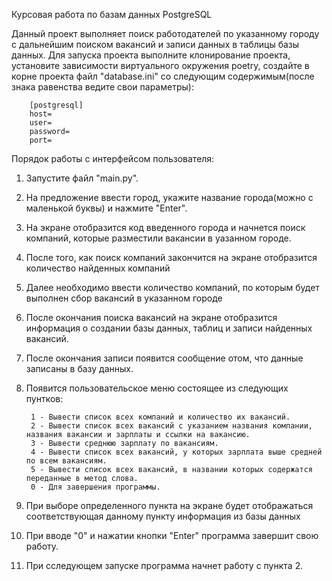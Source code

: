 Курсовая работа по базам данных PostgreSQL

Данный проект выполняет поиск работодателей по указанному городу с дальнейшим поиском вакансий и записи данных
в таблицы базы данных.
Для запуска проекта выполните клонирование проекта, установите зависимости виртуального окружения poetry, создайте в 
корне проекта файл "database.ini" со следующим содержимым(после знака равенства ведите свои параметры):
  
        [postgresql]
        host=
        user=
        password=
        port=

Порядок работы с интерфейсом пользователя:
1. Запустите файл "main.py".
2. На предложение ввести город, укажите название города(можно с маленькой буквы) и нажмите "Enter".
3. На экране отобразится код введенного города и начнется поиск компаний, которые разместили вакансии в уазанном городе.
4. После того, как поиск компаний закончится на экране отобразится количество найденных компаний
5. Далее необходимо ввести количество компаний, по которым будет выполнен сбор вакансий в указанном городе
6. После окончания поиска вакансий на экране отобразится информация о создании базы данных, таблиц и записи найденных вакансий.
7. После окончания записи появится сообщение отом, что данные записаны в базу данных.
8. Появится пользовательское меню состоящее из следующих пунтков: 


        1 - Вывести список всех компаний и количество их вакансий.
        2 - Вывести список всех вакансий с указанием названия компании, названия вакансии и зарплаты и ссылки на вакансию.
        3 - Вывести среднюю зарплату по вакансиям.
        4 - Вывести список всех вакансий, у которых зарплата выше средней по всем вакансиям.
        5 - Вывести список всех вакансий, в названии которых содержатся переданные в метод слова.
        0 - Для завершения программы.
9. При выборе определенного пункта на экране будет отображаться соответствующая данному пункту информация из базы данных
10. При вводе "0" и нажатии кнопки "Enter" программа завершит свою работу.
11. При сследующем запуске программа начнет работу с пункта 2.

